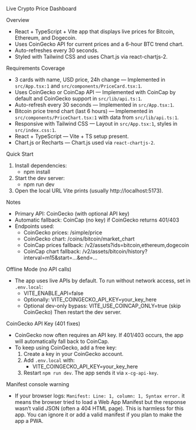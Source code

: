Live Crypto Price Dashboard

Overview
- React + TypeScript + Vite app that displays live prices for Bitcoin, Ethereum, and Dogecoin.
- Uses CoinGecko API for current prices and a 6-hour BTC trend chart.
- Auto-refreshes every 30 seconds.
- Styled with Tailwind CSS and uses Chart.js via react-chartjs-2.

Requirements Coverage
- 3 cards with name, USD price, 24h change — Implemented in `src/App.tsx:1` and `src/components/PriceCard.tsx:1`.
- Uses CoinGecko or CoinCap API — Implemented with CoinCap by default and CoinGecko support in `src/lib/api.ts:1`.
- Auto-refresh every 30 seconds — Implemented in `src/App.tsx:1`.
- Bitcoin price trend chart (last 6 hours) — Implemented in `src/components/PriceChart.tsx:1` with data from `src/lib/api.ts:1`.
- Responsive with Tailwind CSS — Layout in `src/App.tsx:1`, styles in `src/index.css:1`.
- React + TypeScript — Vite + TS setup present.
- Chart.js or Recharts — Chart.js used via `react-chartjs-2`.

Quick Start
1) Install dependencies:
   - npm install
2) Start the dev server:
   - npm run dev
3) Open the local URL Vite prints (usually http://localhost:5173).

Notes
- Primary API: CoinGecko (with optional API key)
- Automatic fallback: CoinCap (no key) if CoinGecko returns 401/403
- Endpoints used:
  - CoinGecko prices: /simple/price
  - CoinGecko chart: /coins/bitcoin/market_chart
  - CoinCap prices fallback: /v2/assets?ids=bitcoin,ethereum,dogecoin
  - CoinCap chart fallback: /v2/assets/bitcoin/history?interval=m15&start=...&end=...

Offline Mode (no API calls)
- The app uses live APIs by default. To run without network access, set in `.env.local`:
  - VITE_ENABLE_API=false
  - Optionally: VITE_COINGECKO_API_KEY=your_key_here
  - Optional dev-only bypass: VITE_USE_COINCAP_ONLY=true (skip CoinGecko)
  Then restart the dev server.

CoinGecko API Key (401 fixes)
- CoinGecko now often requires an API key. If 401/403 occurs, the app will automatically fall back to CoinCap.
- To keep using CoinGecko, add a free key:
  1) Create a key in your CoinGecko account.
  2) Add `.env.local` with:
     - VITE_COINGECKO_API_KEY=your_key_here
  3) Restart `npm run dev`. The app sends it via `x-cg-api-key`.

Manifest console warning
- If your browser logs: `Manifest: Line: 1, column: 1, Syntax error.` it means the browser tried to load a Web App Manifest but the response wasn’t valid JSON (often a 404 HTML page). This is harmless for this app. You can ignore it or add a valid manifest if you plan to make the app a PWA.
